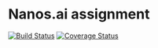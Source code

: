 # Nanos.ai assignment
[![Build Status](https://travis-ci.org/graffic/nanocorp.svg?branch=master)](https://travis-ci.org/graffic/nanocorp) [![Coverage Status](https://coveralls.io/repos/github/graffic/nanocorp/badge.svg?branch=master)](https://coveralls.io/github/graffic/nanocorp?branch=master)